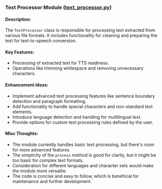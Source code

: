 ### Text Processor Module ([text_processor.py](https://github.com/swiftraccoon/tts-el-audiobook/blob/main/tts_el_audiobook/text_processor.py))

#### Description:
The `TextProcessor` class is responsible for processing text extracted from various file formats. It includes functionality for cleaning and preparing the text for text-to-speech conversion.

#### Key Features:
- Processing of extracted text for TTS readiness.
- Operations like trimming whitespace and removing unnecessary characters.

#### Enhancement Ideas:
- Implement advanced text processing features like sentence boundary detection and paragraph formatting.
- Add functionality to handle special characters and non-standard text elements.
- Introduce language detection and handling for multilingual text.
- Provide options for custom text processing rules defined by the user.

#### Misc Thoughts:
- The module currently handles basic text processing, but there's room for more advanced features.
- The simplicity of the `process` method is good for clarity, but it might be too basic for complex text formats.
- Consideration for different languages and character sets would make the module more versatile.
- The code is concise and easy to follow, which is beneficial for maintenance and further development.